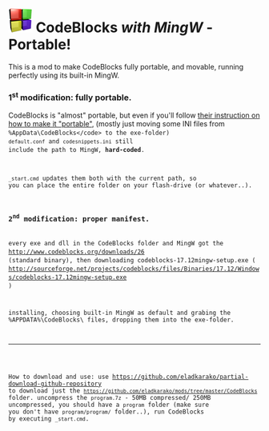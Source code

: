 <h1><img src="resources/icon.png"/> CodeBlocks <em>with MingW</em> - Portable!</h1>

This is a mod to make CodeBlocks fully portable, and movable, 
running perfectly using its built-in MingW.

<h3>1<sup>st</sup> modification: fully portable.</h3>

CodeBlocks is "almost" portable,
but even if you'll follow <a href="http://wiki.codeblocks.org/index.php/FAQ-Settings#Q:_Where_does_C::B.27s_configuration_file_store.3F_How_do_I_make_Code::Blocks_portable.3F">their instruction on how to make it "portable"</a>,
(mostly just moving some INI files from <code>%AppData\CodeBlocks\</code> to the exe-folder) 
<code>default.conf</code> and <code>codesnippets.ini</code> still include the path to MingW, <strong>hard-coded</strong>.

<code>_start.cmd</code> updates them both with the current path,
so you can place the entire folder on your flash-drive (or whatever..).

<h3>2<sup>nd</sup> modification: proper manifest.</h3>
every exe and dll in the CodeBlocks folder and MingW got the <a href="https://github.com/eladkarako/manifest>proper manifest</a>, 
so everything should run fine on Windows-10 too.

<hr/>

You can update the CodeBlocks by placing it all in the program folder.

If you wish to use your own <code>default.conf</code> and <code>codesnippets.ini</code>, 
copy them and rename them to <code>default.conf.origin</code> and <code>codesnippets.ini.origin</code>, 
edit them so the <code>C:\Program Files\CodeBlocks\MingW</code> line will be <code>##HOME##\MingW</code>,
and place them instead of the current <code>default.conf.origin</code> and <code>codesnippets.ini.origin</code> files,
so when you'll run <code>_start.cmd</code>, the current-path will get updated and the proper <code>default.conf</code> and <code>codesnippets.ini</code> files 
will be written under the <code>program/.</code> folder.

<hr/>

The only thing is that your setting will be overwriten each time with the one stored in the <code>default.conf.origin</code> file, 
if you wish to keep them, you need to copy <code>default.conf</code> from the program folder, and renaming it to <code>default.conf.origin</code>, 
then you should edit the line of the program-path that ends with <code>(...the.program.path....)/MingW</code> to <code>##HOME##/MingW</code>.

<hr/>

Version used:
http://www.codeblocks.org/downloads/26 (standard binary), 
then downloading codeblocks-17.12mingw-setup.exe
( http://sourceforge.net/projects/codeblocks/files/Binaries/17.12/Windows/codeblocks-17.12mingw-setup.exe )

installing, choosing built-in MingW as default and grabing the %APPDATA%\CodeBlocks\ files, dropping them into the exe-folder.

<hr/>

How to download and use:
use https://github.com/eladkarako/partial-download-github-repository
to download just the <code>https://github.com/eladkarako/mods/tree/master/CodeBlocks</code> folder.
uncompress the <code>program.7z</code> - 50MB compressed/ 250MB uncompressed,
you should have a <code>program</code> folder (make sure you don't have <code>program/program/</code> folder..),
run CodeBlocks by executing <code>_start.cmd</code>.

